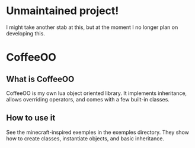 # Unmaintained project!

I might take another stab at this, but at the moment I no longer plan on developing this.

# CoffeeOO
## What is CoffeeOO
CoffeeOO is my own lua object oriented library. It implements inheritance,
allows overriding operators, and comes with a few built-in classes.

## How to use it
See the minecraft-inspired exemples in the exemples directory.
They show how to create classes, instantiate objects, and basic inheritance.
